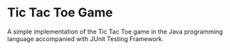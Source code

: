 # Tic Tac Toe Game
A simple implementation of the Tic Tac Toe game in the Java programming language accompanied with JUnit Testing Framework.

